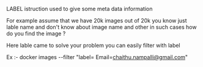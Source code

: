 LABEL istruction used to give some meta data information

For example assume that we have 20k images out of 20k you know just lable name and don't know about image name and other 
in such cases how do you find the image ? 

Here lable came to solve your problem you can easily filter with label

Ex :- docker images --filter "label= Email=chaithu.nampalli@gmail.com"

